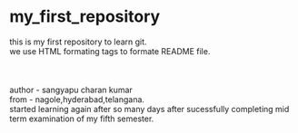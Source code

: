 # my_first_repository
this is my first repository to learn git.
</br>
we use HTML formating tags to formate README file.
<br>
<br/>
</br>
<br />
author - sangyapu charan kumar
<br>
from - nagole,hyderabad,telangana.
</br>
started learning again after so many days after sucessfully completing mid term examination of my fifth semester.